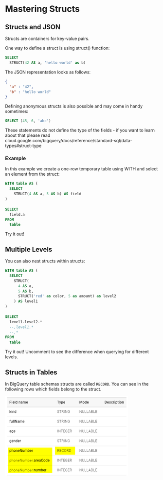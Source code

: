 # Mastering Structs
## Structs and JSON

Structs are containers for key-value pairs. 

One way to define a struct is using struct() function:
```sql
SELECT
  STRUCT(42 AS a, 'hello world' as b)
```
The JSON representation looks as follows:
```json
{
  "a" : "42",
  "b" : "hello world"
}
```
Defining anonymous structs is also possible and may come in handy sometimes:
```sql
SELECT (45, 6, 'abc')
```
These statements do not define the type of the fields - if you want to learn about that please read cloud.google.com/bigquery/docs/reference/standard-sql/data-types#struct-type 

### Example
In this example we create a one-row temporary table using WITH and select an element from the struct:
```sql
WITH table AS (
  SELECT 
    STRUCT(4 AS a, 5 AS b) AS field
)

SELECT 
  field.a 
FROM 
  table
```

Try it out!

## Multiple Levels

You can also nest structs within structs:
```sql
WITH table AS (
  SELECT 
    STRUCT(
      4 AS a, 
      5 AS b,
      STRUCT('red' as color, 5 as amount) as level2
    ) AS level1
)

SELECT 
  level1.level2.*
  --,level1.*
  --,*
FROM 
  table
```
Try it out! Uncomment to see the difference when querying for different levels.

## Structs in Tables

In BigQuery table schemas structs are called `RECORD`. You can see in the following rows which fields belong to the struct.

![record in a table](foundation/img/bq-record.png)
